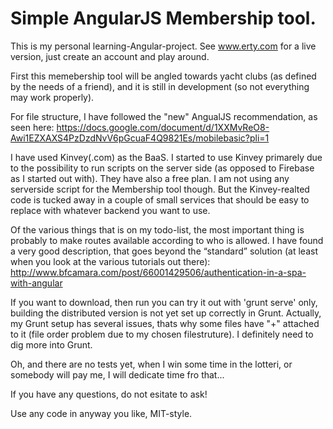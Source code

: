Simple AngularJS Membership tool.
=======
This is my personal learning-Angular-project. See www.erty.com for a live version, just create an account and play around.

First this memebership tool will be angled towards yacht clubs (as defined by the needs of a friend), and it is still in development (so not everything may work properly).

For file structure, I have followed the "new" AngualJS recommendation, as seen here: https://docs.google.com/document/d/1XXMvReO8-Awi1EZXAXS4PzDzdNvV6pGcuaF4Q9821Es/mobilebasic?pli=1

I have used Kinvey(.com) as the BaaS. I started to use Kinvey primarely due to the possibility to run scripts on the server side (as opposed to Firebase as I started out with). They have also a free plan. I am not using any serverside script for the Membership tool though. But the Kinvey-realted code is tucked away in a couple of small services that should be easy to replace with whatever backend you want to use.

Of the various things that is on my todo-list, the most important thing is probably to make routes available according to who is allowed. I have found a very good description, that goes beyond the “standard” solution (at least when you look at the various tutorials out there): http://www.bfcamara.com/post/66001429506/authentication-in-a-spa-with-angular

If you want to download, then run you can try it out with 'grunt serve' only, building the distributed version is not yet set up correctly in Grunt. Actually, my Grunt setup has several issues, thats why some files have  "+" attached to it (file order problem due to my chosen filestruture). I definitely need to dig more into Grunt.

Oh, and there are no tests yet, when I win some time in the lotteri, or somebody will pay me, I will dedicate time fro that...

If you have any questions, do not esitate to ask!

Use any code in anyway you like, MIT-style.
